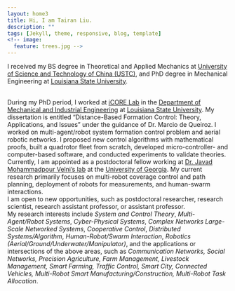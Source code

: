 ```yaml
---
layout: home3
title: Hi, I am Tairan Liu.
description: ""
tags: [Jekyll, theme, responsive, blog, template]
<!-- image:
  feature: trees.jpg -->
---
```


I received my BS degree in Theoretical and Applied Mechanics at <a href="http://en.ustc.edu.cn/" target="_blank">University of Science and Technology of China (USTC)</a>, and PhD degree in Mechanical Engineering at <a href="https://www.lsu.edu/" target="_blank">Louisiana State University</a>.


<br />
During my PhD period, I worked at <a href="https://icorelab.github.io" target="_blank">iCORE Lab</a> in the <a href="https://www.lsu.edu/eng/mie/" target="_blank">Department of Mechanical and Industrial Engineering</a> at <a href="https://www.lsu.edu/" target="_blank">Louisiana State University</a>. My dissertation is entitled “Distance-Based Formation Control: Theory, Applications, and Issues” under the guidance of Dr. Marcio de Queiroz. I worked on multi-agent/robot system formation control problem and aerial robotic networks. I proposed new control algorithms with mathematical proofs, built a quadrotor fleet from scratch, developed micro-controller- and computer-based software, and conducted experiments to validate theories.

<br />
Currently, I am appointed as a postdoctoral fellow working at <a href="http://cscl.engr.uga.edu/" target="_blank">Dr. Javad Mohammadpour Velni’s lab</a> at the <a href="https://www.uga.edu/">University of Georgia</a>. My current research primarily focuses on multi-robot coverage control and path planning, deployment of robots for measurements, and human-swarm interactions.

<br />
I am open to new opportunities, such as postdoctoral researcher, research scientist, research assistant professor, or assistant professor.

<br />
My research interests include <em>System and Control Theory</em>, <em>Multi-Agent/Robot Systems</em>, <em>Cyber-Physical Systems</em>, <em>Complex Networks</em> <em>Large-Scale Networked Systems</em>, <em>Cooperative Control</em>, <em>Distributed Systems/Algorithm</em>, <em>Human-Robot/Swarm Interaction</em>, <em>Robotics (Aerial/Ground/Underwater/Manipulator)</em>, and the applications or intersections of the above areas, such as <em>Communication Networks, Social Networks, Precision Agriculture, Farm Management, Livestock Management, Smart Farming, Traffic Control, Smart City, Connected Vehicles, Multi-Robot Smart Manufacturing/Construction, Multi-Robot Task Allocation</em>.

<br />
